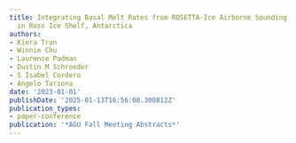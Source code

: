 ```yaml
---
title: Integrating Basal Melt Rates from ROSETTA-Ice Airborne Sounding Radar Survey
  in Ross Ice Shelf, Antarctica
authors:
- Kiera Tran
- Winnie Chu
- Laurence Padman
- Dustin M Schroeder
- S Isabel Cordero
- Angelo Tarzona
date: '2023-01-01'
publishDate: '2025-01-13T16:56:08.300812Z'
publication_types:
- paper-conference
publication: '*AGU Fall Meeting Abstracts*'
---
```

